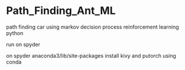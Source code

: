 # Path_Finding_Ant_ML
path finding car using markov decision process reinforcement learning python

run on spyder 

on spyder anaconda3/lib/site-packages
install kivy and putorch using conda

